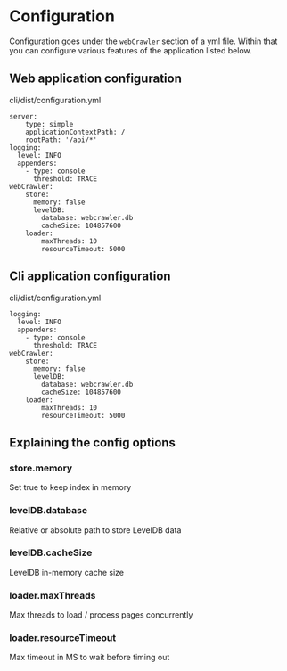 # Configuration
Configuration goes under the ```webCrawler``` section of a yml file. Within that you can configure various features of the application listed below.

## Web application configuration
cli/dist/configuration.yml
```
server:
    type: simple
    applicationContextPath: /
    rootPath: '/api/*'
logging:
  level: INFO
  appenders:
    - type: console
      threshold: TRACE
webCrawler:
    store:
      memory: false
      levelDB:
        database: webcrawler.db
        cacheSize: 104857600
    loader:
        maxThreads: 10
        resourceTimeout: 5000
```

## Cli application configuration
cli/dist/configuration.yml
```
logging:
  level: INFO
  appenders:
    - type: console
      threshold: TRACE
webCrawler:
    store:
      memory: false
      levelDB:
        database: webcrawler.db
        cacheSize: 104857600
    loader:
        maxThreads: 10
        resourceTimeout: 5000
```

## Explaining the config options
### store.memory
Set true to keep index in memory

### levelDB.database
Relative or absolute path to store LevelDB data

### levelDB.cacheSize
LevelDB in-memory cache size

### loader.maxThreads
Max threads to load / process pages concurrently

### loader.resourceTimeout
Max timeout in MS to wait before timing out
